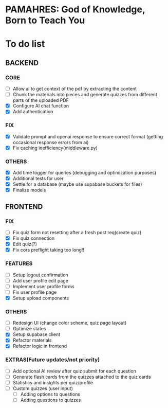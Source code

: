 # PAMAHRES: God of Knowledge, Born to Teach You


# To do list
## BACKEND
### CORE
- [ ] Allow ai to get context of the pdf by extracting the content
- [ ] Chunk the materials into pieces and generate quizzes from different parts of the uploaded PDF
- [x] Configure AI chat function
- [x] Add authentication

### FIX
- [x] Validate prompt and openai response to ensure correct format (getting occasional response errors from ai)
- [x] Fix caching inefficiency(middleware.py)

### OTHERS
- [x] Add time logger for queries (debugging and optimization purposes)
- [x] Additional tests for user
- [x] Settle for a database (maybe use supabase buckets for files)
- [x] Finalize models

## FRONTEND
### FIX
- [ ] Fix quiz form not resetting after a fresh post req(create quiz)
- [x] Fix quiz connection
- [x] Edit quiz(?)
- [x] Fix cors preflight taking too long!!
### FEATURES
- [ ] Setup logout confirmation
- [ ] Add user profile edit page
- [ ] Implement user profile forms
- [ ] Fix user profile page
- [x] Setup upload components
### OTHERS
- [ ] Redesign UI (change color scheme, quiz page layout)
- [ ] Optimize states
- [x] Setup supabase client
- [x] Refactor materials
- [x] Refactor logic in frontend

### EXTRAS(Future updates/not priority)
- [ ] Add optional AI review after quiz submit for each question 
- [ ] Generate flash cards from the quizzes attached to the quiz cards
- [ ] Statistics and insights per quiz/profile
- [ ] Custom quizzes (user input)
  - [ ] Adding options to questions
  - [ ] Adding questions to quizzes